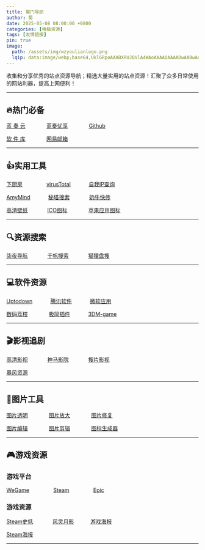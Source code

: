 ```yaml
---
title: 蜀门导航
author: 蜀
date: 2025-05-08 08:00:00 +0800
categories: [电脑资源]
tags: [友情链接]
pin: true
image:
  path: /assets/img/wzyoulianlogo.png
  lqip: data:image/webp;base64,UklGRpoAAABXRUJQVlA4WAoAAAAQAAAADwAABwAAQUxQSDIAAAARL0AmbZurmr57yyIiqE8oiG0bejIYEQTgqiDA9vqnsUSI6H+oAERp2HZ65qP/VIAWAFZQOCBCAAAA8AEAnQEqEAAIAAVAfCWkAALp8sF8rgRgAP7o9FDvMCkMde9PK7euH5M1m6VWoDXf2FkP3BqV0ZYbO6NA/VFIAAAA
---
```


 收集和分享优秀的站点资源导航；精选大量实用的站点资源！汇聚了众多日常使用的网站利器，提高上网便利！ 

---
## 🔥热门必备

[蓝 奏 云](https://www.lanzou.com) &nbsp;&nbsp;&nbsp;&nbsp;&nbsp;&nbsp;&nbsp;&nbsp;&nbsp;&nbsp;&nbsp;&nbsp;
[蓝奏优享](https://www.ilanzou.com) &nbsp;&nbsp;&nbsp;&nbsp;&nbsp;&nbsp;&nbsp;&nbsp;&nbsp;&nbsp;&nbsp;&nbsp;
[Github](https://www.github.com)

[软 件 库](https://www.ilanzou.com/s/wEEZ2L3i?) &nbsp;&nbsp;&nbsp;&nbsp;&nbsp;&nbsp;&nbsp;&nbsp;&nbsp;&nbsp;&nbsp;&nbsp;
[网易邮箱](https://mail.163.com)

---
## 👍实用工具

[下厨房](https://www.xiachufang.com)&nbsp;&nbsp;&nbsp;&nbsp;&nbsp;&nbsp;&nbsp;&nbsp;&nbsp;&nbsp;&nbsp;&nbsp;&nbsp;&nbsp;&nbsp;
[virusTotal](https://www.virustotal.com/gui/home/search) &nbsp;&nbsp;&nbsp;&nbsp;&nbsp;&nbsp;&nbsp;&nbsp;&nbsp;&nbsp;
[自我IP查询](https://www.ip111.cn)

[AmyMind](https://amymind.com/zh-cn) &nbsp;&nbsp;&nbsp;&nbsp;&nbsp;&nbsp;&nbsp;&nbsp;&nbsp;&nbsp;
[秘塔搜索](https://metaso.cn)  &nbsp;&nbsp;&nbsp;&nbsp;&nbsp;&nbsp;&nbsp;&nbsp;&nbsp;&nbsp;&nbsp;
[奶牛快传](https://cowtransfer.com)

[高清壁纸](https://wallhaven.cc) &nbsp;&nbsp;&nbsp;&nbsp;&nbsp;&nbsp;&nbsp;&nbsp;&nbsp;&nbsp;&nbsp;
[ICO图标](https://www.ico51.cn) &nbsp;&nbsp;&nbsp;&nbsp;&nbsp;&nbsp;&nbsp;&nbsp;&nbsp;&nbsp;&nbsp;&nbsp;
[苹果应用图标](https://icon.3earth.space)

---
## 🔍️资源搜索

[柒夜导航](https://nav.qinight.com) &nbsp;&nbsp;&nbsp;&nbsp;&nbsp;&nbsp;&nbsp;&nbsp;&nbsp;&nbsp;&nbsp;
[千帆搜索](https://pan.qianfan.app) &nbsp;&nbsp;&nbsp;&nbsp;&nbsp;&nbsp;&nbsp;&nbsp;&nbsp;&nbsp;&nbsp;
[猫狸盘搜](https://www.alipansou.com)

---
## 💻软件资源

[Uptodown](https://cn.uptodown.com) &nbsp;&nbsp;&nbsp;&nbsp;&nbsp;&nbsp;&nbsp;&nbsp;&nbsp;&nbsp;
[腾讯软件](https://pc.qq.com) &nbsp;&nbsp;&nbsp;&nbsp;&nbsp;&nbsp;&nbsp;&nbsp;&nbsp;&nbsp;
[微软应用](https://apps.microsoft.com/home?hl=zh-cn&gl=US)

[数码荔枝](https://lizhi.shop) &nbsp;&nbsp;&nbsp;&nbsp;&nbsp;&nbsp;&nbsp;&nbsp;&nbsp;&nbsp;&nbsp;&nbsp;
[极简插件](https://chrome.zzzmh.cn) &nbsp;&nbsp;&nbsp;&nbsp;&nbsp;&nbsp;&nbsp;&nbsp;&nbsp;&nbsp;
[3DM-game]( https://www.3dmgame.com)

---
## 🎬影视追剧

[高清影视](https://watch.readzn.com/) &nbsp;&nbsp;&nbsp;&nbsp;&nbsp;&nbsp;&nbsp;&nbsp;&nbsp;&nbsp;&nbsp;
[神马影院](https://zmcdy.com) &nbsp;&nbsp;&nbsp;&nbsp;&nbsp;&nbsp;&nbsp;&nbsp;&nbsp;&nbsp;&nbsp;
[搜片影视](https://soupian.pro)

[暴风资源](https://bfzy.tv)

---
## 📸图片工具

[图片透明](https://remove.photos/zh-cn) &nbsp;&nbsp;&nbsp;&nbsp;&nbsp;&nbsp;&nbsp;&nbsp;&nbsp;&nbsp;&nbsp;&nbsp;
[图片放大](https://cappuccino.moe) &nbsp;&nbsp;&nbsp;&nbsp;&nbsp;&nbsp;&nbsp;&nbsp;&nbsp;&nbsp;&nbsp;&nbsp;
[图片修复](https://www.tpqxb.com/imageenlarge)

[图片编辑](https://www.zhizuotu.com/meditor) &nbsp;&nbsp;&nbsp;&nbsp;&nbsp;&nbsp;&nbsp;&nbsp;&nbsp;&nbsp;&nbsp;&nbsp;
[图片剪辑](https://docsmall.com) &nbsp;&nbsp;&nbsp;&nbsp;&nbsp;&nbsp;&nbsp;&nbsp;&nbsp;&nbsp;&nbsp;&nbsp;
[图标生成器](https://yc-w-cn.github.io/macos-compliant-icon-generator/)

---
## 🎮游戏资源

### 游戏平台
[WeGame](https://www.wegame.com.cn/home) &nbsp;&nbsp;&nbsp;&nbsp;&nbsp;&nbsp;&nbsp;&nbsp;&nbsp;&nbsp;&nbsp;&nbsp;&nbsp;&nbsp;
[Steam](https://store.steampowered.com) &nbsp;&nbsp;&nbsp;&nbsp;&nbsp;&nbsp;&nbsp;&nbsp;&nbsp;&nbsp;&nbsp;&nbsp;&nbsp;&nbsp;
[Epic  ](https://store.epicgames.com/zh-CN)

### 游戏资源
[Steam史低](https://steamdb.info) &nbsp;&nbsp;&nbsp;&nbsp;&nbsp;&nbsp;&nbsp;&nbsp;&nbsp;&nbsp;&nbsp;
[风灵月影](https://flingtrainer.com) &nbsp;&nbsp;&nbsp;&nbsp;&nbsp;&nbsp;&nbsp;&nbsp;&nbsp;
[游戏海报](https://glitchwave.com)

[Steam海报](https://www.steamgriddb.com) 

---

